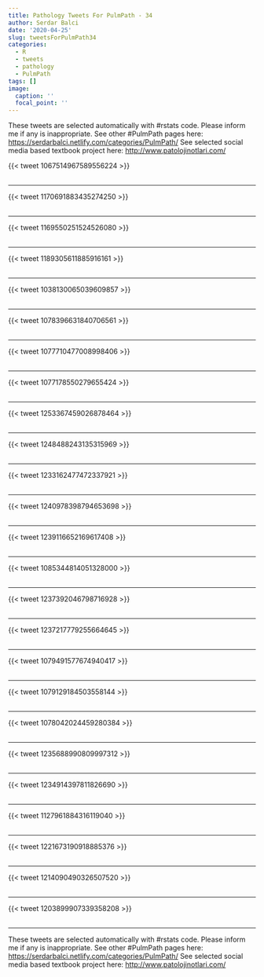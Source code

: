 ```yaml
---
title: Pathology Tweets For PulmPath - 34
author: Serdar Balci
date: '2020-04-25'
slug: tweetsForPulmPath34
categories:
  - R
  - tweets
  - pathology
  - PulmPath
tags: []
image:
  caption: ''
  focal_point: ''
---
```



These tweets are selected automatically with #rstats code. Please inform me if any is inappropriate.
See other #PulmPath pages here: https://serdarbalci.netlify.com/categories/PulmPath/ 
See selected social media based textbook project here: http://www.patolojinotlari.com/

{{< tweet 1067514967589556224 >}}
<br>
<br>
<hr>
{{< tweet 1170691883435274250 >}}
<br>
<br>
<hr>
{{< tweet 1169550251524526080 >}}
<br>
<br>
<hr>
{{< tweet 1189305611885916161 >}}
<br>
<br>
<hr>
{{< tweet 1038130065039609857 >}}
<br>
<br>
<hr>
{{< tweet 1078396631840706561 >}}
<br>
<br>
<hr>
{{< tweet 1077710477008998406 >}}
<br>
<br>
<hr>
{{< tweet 1077178550279655424 >}}
<br>
<br>
<hr>
{{< tweet 1253367459026878464 >}}
<br>
<br>
<hr>
{{< tweet 1248488243135315969 >}}
<br>
<br>
<hr>
{{< tweet 1233162477472337921 >}}
<br>
<br>
<hr>
{{< tweet 1240978398794653698 >}}
<br>
<br>
<hr>
{{< tweet 1239116652169617408 >}}
<br>
<br>
<hr>
{{< tweet 1085344814051328000 >}}
<br>
<br>
<hr>
{{< tweet 1237392046798716928 >}}
<br>
<br>
<hr>
{{< tweet 1237217779255664645 >}}
<br>
<br>
<hr>
{{< tweet 1079491577674940417 >}}
<br>
<br>
<hr>
{{< tweet 1079129184503558144 >}}
<br>
<br>
<hr>
{{< tweet 1078042024459280384 >}}
<br>
<br>
<hr>
{{< tweet 1235688990809997312 >}}
<br>
<br>
<hr>
{{< tweet 1234914397811826690 >}}
<br>
<br>
<hr>
{{< tweet 1127961884316119040 >}}
<br>
<br>
<hr>
{{< tweet 1221673190918885376 >}}
<br>
<br>
<hr>
{{< tweet 1214090490326507520 >}}
<br>
<br>
<hr>
{{< tweet 1203899907339358208 >}}
<br>
<br>
<hr>


These tweets are selected automatically with #rstats code. Please inform me if any is inappropriate.
See other #PulmPath pages here: https://serdarbalci.netlify.com/categories/PulmPath/ 
See selected social media based textbook project here: http://www.patolojinotlari.com/
